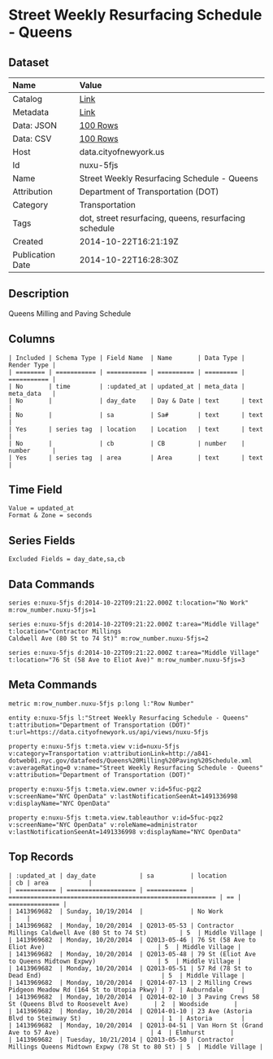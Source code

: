 # Street Weekly Resurfacing Schedule - Queens

## Dataset

| Name | Value |
| :--- | :---- |
| Catalog | [Link](https://catalog.data.gov/dataset/street-weekly-resurfacing-schedule-queens-da712) |
| Metadata | [Link](https://data.cityofnewyork.us/api/views/nuxu-5fjs) |
| Data: JSON | [100 Rows](https://data.cityofnewyork.us/api/views/nuxu-5fjs/rows.json?max_rows=100) |
| Data: CSV | [100 Rows](https://data.cityofnewyork.us/api/views/nuxu-5fjs/rows.csv?max_rows=100) |
| Host | data.cityofnewyork.us |
| Id | nuxu-5fjs |
| Name | Street Weekly Resurfacing Schedule - Queens |
| Attribution | Department of Transportation (DOT) |
| Category | Transportation |
| Tags | dot, street resurfacing, queens, resurfacing schedule |
| Created | 2014-10-22T16:21:19Z |
| Publication Date | 2014-10-22T16:28:30Z |

## Description

Queens Milling and Paving Schedule

## Columns

```ls
| Included | Schema Type | Field Name  | Name       | Data Type | Render Type |
| ======== | =========== | =========== | ========== | ========= | =========== |
| No       | time        | :updated_at | updated_at | meta_data | meta_data   |
| No       |             | day_date    | Day & Date | text      | text        |
| No       |             | sa          | Sa#        | text      | text        |
| Yes      | series tag  | location    | Location   | text      | text        |
| No       |             | cb          | CB         | number    | number      |
| Yes      | series tag  | area        | Area       | text      | text        |
```

## Time Field

```ls
Value = updated_at
Format & Zone = seconds
```

## Series Fields

```ls
Excluded Fields = day_date,sa,cb
```

## Data Commands

```ls
series e:nuxu-5fjs d:2014-10-22T09:21:22.000Z t:location="No Work" m:row_number.nuxu-5fjs=1

series e:nuxu-5fjs d:2014-10-22T09:21:22.000Z t:area="Middle Village" t:location="Contractor Millings
Caldwell Ave (80 St to 74 St)" m:row_number.nuxu-5fjs=2

series e:nuxu-5fjs d:2014-10-22T09:21:22.000Z t:area="Middle Village" t:location="76 St (58 Ave to Eliot Ave)" m:row_number.nuxu-5fjs=3
```

## Meta Commands

```ls
metric m:row_number.nuxu-5fjs p:long l:"Row Number"

entity e:nuxu-5fjs l:"Street Weekly Resurfacing Schedule - Queens" t:attribution="Department of Transportation (DOT)" t:url=https://data.cityofnewyork.us/api/views/nuxu-5fjs

property e:nuxu-5fjs t:meta.view v:id=nuxu-5fjs v:category=Transportation v:attributionLink=http://a841-dotweb01.nyc.gov/datafeeds/Queens%20Milling%20Paving%20Schedule.xml v:averageRating=0 v:name="Street Weekly Resurfacing Schedule - Queens" v:attribution="Department of Transportation (DOT)"

property e:nuxu-5fjs t:meta.view.owner v:id=5fuc-pqz2 v:screenName="NYC OpenData" v:lastNotificationSeenAt=1491336998 v:displayName="NYC OpenData"

property e:nuxu-5fjs t:meta.view.tableauthor v:id=5fuc-pqz2 v:screenName="NYC OpenData" v:roleName=administrator v:lastNotificationSeenAt=1491336998 v:displayName="NYC OpenData"
```

## Top Records

```ls
| :updated_at | day_date            | sa          | location                                                  | cb | area           | 
| =========== | =================== | =========== | ========================================================= | == | ============== | 
| 1413969682  | Sunday, 10/19/2014  |             | No Work                                                   |    |                | 
| 1413969682  | Monday, 10/20/2014  | Q2013-05-53 | Contractor Millings Caldwell Ave (80 St to 74 St)         | 5  | Middle Village | 
| 1413969682  | Monday, 10/20/2014  | Q2013-05-46 | 76 St (58 Ave to Eliot Ave)                               | 5  | Middle Village | 
| 1413969682  | Monday, 10/20/2014  | Q2013-05-48 | 79 St (Eliot Ave to Queens Midtown Expwy)                 | 5  | Middle Village | 
| 1413969682  | Monday, 10/20/2014  | Q2013-05-51 | 57 Rd (78 St to Dead End)                                 | 5  | Middle Village | 
| 1413969682  | Monday, 10/20/2014  | Q2014-07-13 | 2 Milling Crews Pidgeon Meadow Rd (164 St to Utopia Pkwy) | 7  | Auburndale     | 
| 1413969682  | Monday, 10/20/2014  | Q2014-02-10 | 3 Paving Crews 58 St (Queens Blvd to Roosevelt Ave)       | 2  | Woodside       | 
| 1413969682  | Monday, 10/20/2014  | Q2014-01-10 | 23 Ave (Astoria Blvd to Steinway St)                      | 1  | Astoria        | 
| 1413969682  | Monday, 10/20/2014  | Q2013-04-51 | Van Horn St (Grand Ave to 57 Ave)                         | 4  | Elmhurst       | 
| 1413969682  | Tuesday, 10/21/2014 | Q2013-05-50 | Contractor Millings Queens Midtown Expwy (78 St to 80 St) | 5  | Middle Village | 
```